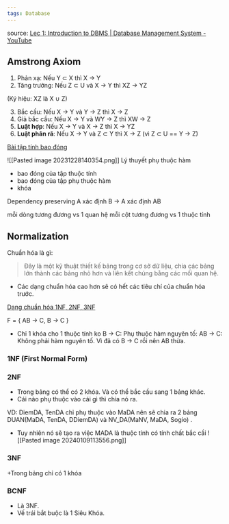 ```yaml
---
tags: Database
---
```

source: [Lec 1: Introduction to DBMS | Database Management System - YouTube](https://www.youtube.com/watch?v=T7AxM7Vqvaw&list=PLdo5W4Nhv31b33kF46f9aFjoJPOkdlsRc)

## **Amstrong Axiom**

1. Phản xạ: Nếu Y ⊂ X thì  X → Y
2. Tăng trưởng: Nếu Z ⊂ U và X → Y thì XZ → YZ

(Ký hiệu: XZ là X ∪ Z)

3. Bắc cầu: Nếu X → Y và Y → Z thì X → Z
4. Giả bắc cầu: Nếu X → Y và WY → Z thì XW → Z
5. **Luật hợp**: Nếu X → Y và X → Z thì X → YZ
6. **Luật phân rã**: Nếu X → Y và Z ⊂ Y thì X → Z (vì Z ⊂  U == Y -> Z)

[Bài tập tính bao đóng](https://tailieu.vn/docview/tailieu/2018/20180206/saobien_09/csdl_chuong_5_phu_thuoc_ham_5456.pdf?rand=828051)

![[Pasted image 20231228140354.png]]
Lý thuyết phụ thuộc hàm
+ bao đóng của tập thuộc tính
+ bao đóng của tập phụ thuộc hàm
+ khóa

Dependency preserving
A xác định B -> A xác định AB

mỗi dòng tương đương vs 1 quan hệ 
mỗi cột tương đương vs 1 thuộc tính


## Normalization
Chuẩn hóa là gì: 
> Đây là một kỹ thuật thiết kế bảng trong cơ sở dữ liệu, chia các bảng lớn thành các bảng nhỏ hơn và liên kết chúng bằng các mối quan hệ. 
+ Các dạng chuẩn hóa cao hơn sẽ có hết các tiêu chí của chuẩn hóa trước.

[Dạng chuẩn hóa 1NF, 2NF, 3NF](https://youtu.be/TKYd6gKF2Cc?si=xS5_Ztw9-xkAEUbq)

F = { AB -> C, B -> C }
+ Chỉ 1 khóa cho 1 thuộc tính ko 
B -> C: Phụ thuộc hàm nguyên tố: 
AB -> C: Không phải hàm nguyên tố. Vì đã có B -> C rồi nên AB thừa.


### 1NF (First Normal Form)



### 2NF
+ Trong bảng có thể có 2 khóa. Và có thể bắc cầu sang 1 bảng khác.
+ Cái nào phụ thuộc vào cái gì thì chia nó ra.

VD: DiemDA, TenDA chỉ phụ thuộc vào MaDA nên sẽ chia ra 2 bảng DUAN(MaDA, TenDA, DDiemDA) và NV_DA(MaNV, MaDA, Sogio) .
+ Tuy nhiên nó sẽ tạo ra việc MADA là thuộc tính có tính chất bắc cầi 
![[Pasted image 20240109113556.png]]


### 3NF 
+Trong bảng chỉ có 1 khóa


### BCNF
+ Là 3NF.
+ Vế trái bắt buộc là 1 Siêu Khóa.
